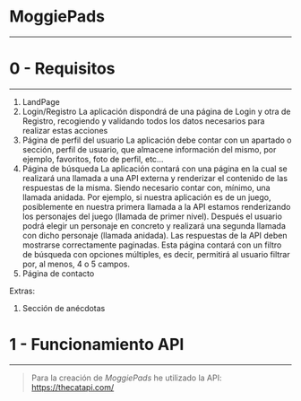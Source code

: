 # MoggiePads
***

0 - Requisitos
=
***


1. LandPage
2. Login/Registro
   La aplicación dispondrá de una página de Login y otra de Registro, recogiendo y validando todos los datos necesarios para realizar estas acciones
3. Página de perfil del usuario
   La aplicación debe contar con un apartado o sección, perfil de usuario, que almacene información del mismo, por ejemplo, favoritos, foto de perfil, etc…
4. Página de búsqueda
   La aplicación contará con una página en la cual se realizará una llamada a una API externa y renderizar el contenido de las respuestas de la misma. Siendo necesario contar con, mínimo, una llamada anidada. Por ejemplo, si nuestra aplicación es de un juego, posiblemente en nuestra primera llamada a la API estamos renderizando los personajes del juego (llamada de primer nivel). Después el usuario podrá elegir un personaje en concreto y realizará una segunda llamada con dicho personaje (llamada anidada). Las respuestas de la API deben mostrarse correctamente paginadas. Esta página contará con un filtro de búsqueda con opciones múltiples, es decir, permitirá al usuario filtrar por, al menos, 4 o 5 campos.
5. Página de contacto

Extras:

1. Sección de anécdotas


1 - Funcionamiento API
=
***

> Para la creación de _MoggiePads_ he utilizado la API:
> https://thecatapi.com/

